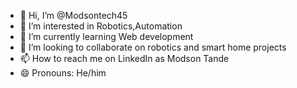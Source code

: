 - 👋 Hi, I’m @Modsontech45
- 👀 I’m interested in Robotics,Automation
- 🌱 I’m currently learning Web development
- 💞️ I’m looking to collaborate on robotics and smart home projects
- 📫 How to reach me on LinkedIn as Modson Tande
- 😄 Pronouns: He/him
  

<!---
Modsontech45/Modsontech45 is a ✨ special ✨ repository because its `README.md` (this file) appears on your GitHub profile.
You can click the Preview link to take a look at your changes.
--->
